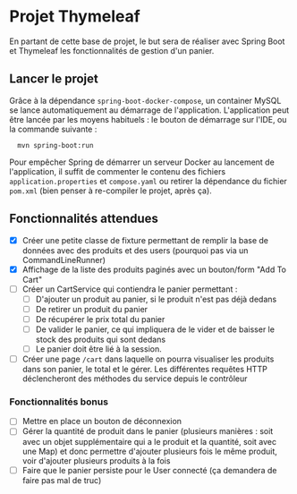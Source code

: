 # Projet Thymeleaf

En partant de cette base de projet, le but sera de réaliser avec Spring Boot et Thymeleaf les fonctionnalités de gestion
d'un panier.

## Lancer le projet

Grâce à la dépendance `spring-boot-docker-compose`, un container MySQL se lance automatiquement au démarrage de
l'application. L'application peut être lancée par les moyens habituels : le bouton de démarrage sur l'IDE, ou la
commande suivante :

```shell
  mvn spring-boot:run
```

Pour empêcher Spring de démarrer un serveur Docker au lancement de l'application, il suffit de commenter le contenu des fichiers `application.properties` et `compose.yaml` ou retirer la dépendance du fichier `pom.xml` (bien penser à re-compiler le projet, après ça).

## Fonctionnalités attendues

* [x] Créer une petite classe de fixture permettant de remplir la base de données avec des produits et des users
  (pourquoi pas via un CommandLineRunner)
* [x] Affichage de la liste des produits paginés avec un bouton/form "Add To Cart"
* [ ] Créer un CartService qui contiendra le panier permettant :
    * [ ] D'ajouter un produit au panier, si le produit n'est pas déjà dedans
    * [ ] De retirer un produit du panier
    * [ ] De récupérer le prix total du panier
    * [ ] De valider le panier, ce qui impliquera de le vider et de baisser le stock des produits qui sont dedans
    * [ ] Le panier doit être lié à la session.
* [ ] Créer une page `/cart` dans laquelle on pourra visualiser les produits dans son panier, le total et le gérer. Les
  différentes requêtes HTTP déclencheront des méthodes du service depuis le contrôleur

### Fonctionnalités bonus

* [ ] Mettre en place un bouton de déconnexion
* [ ] Gérer la quantité de produit dans le panier (plusieurs manières : soit avec un objet supplémentaire qui a le
  produit et la quantité, soit avec une Map) et donc permettre d'ajouter plusieurs fois le même produit, voir d'ajouter
  plusieurs produits à la fois
* [ ] Faire que le panier persiste pour le User connecté (ça demandera de faire pas mal de truc)
